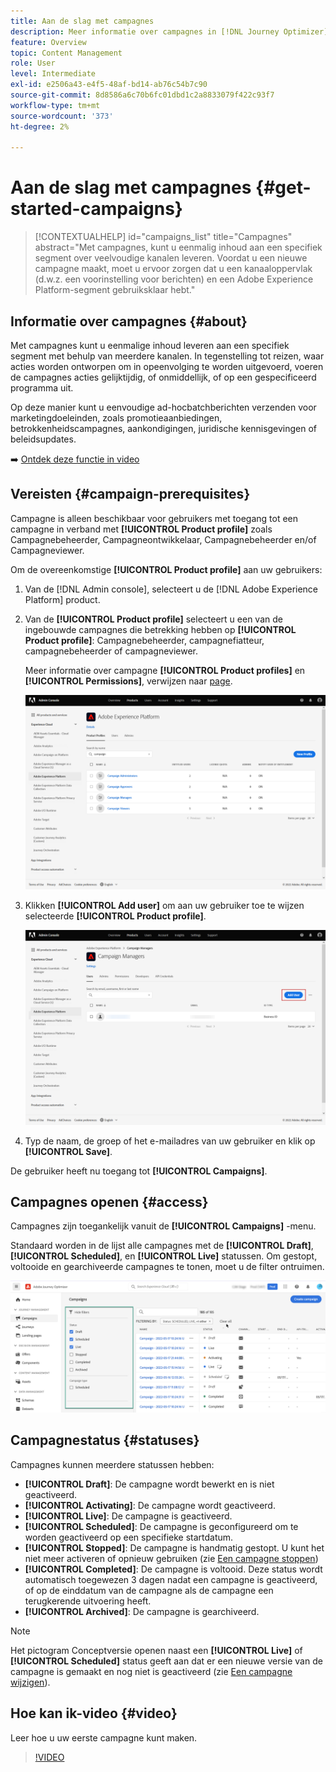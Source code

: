```yaml
---
title: Aan de slag met campagnes
description: Meer informatie over campagnes in [!DNL Journey Optimizer]
feature: Overview
topic: Content Management
role: User
level: Intermediate
exl-id: e2506a43-e4f5-48af-bd14-ab76c54b7c90
source-git-commit: 8d8586a6c70b6fc01dbd1c2a8833079f422c93f7
workflow-type: tm+mt
source-wordcount: '373'
ht-degree: 2%

---
```


# Aan de slag met campagnes {#get-started-campaigns}

>[!CONTEXTUALHELP]
>id="campaigns_list"
>title="Campagnes"
>abstract="Met campagnes, kunt u eenmalig inhoud aan een specifiek segment over veelvoudige kanalen leveren. Voordat u een nieuwe campagne maakt, moet u ervoor zorgen dat u een kanaaloppervlak (d.w.z. een voorinstelling voor berichten) en een Adobe Experience Platform-segment gebruiksklaar hebt."

## Informatie over campagnes {#about}

Met campagnes kunt u eenmalige inhoud leveren aan een specifiek segment met behulp van meerdere kanalen. In tegenstelling tot reizen, waar acties worden ontworpen om in opeenvolging te worden uitgevoerd, voeren de campagnes acties gelijktijdig, of onmiddellijk, of op een gespecificeerd programma uit.

Op deze manier kunt u eenvoudige ad-hocbatchberichten verzenden voor marketingdoeleinden, zoals promotieaanbiedingen, betrokkenheidscampagnes, aankondigingen, juridische kennisgevingen of beleidsupdates.

➡️ [Ontdek deze functie in video](#video)

<!--You can create two types of campaigns:

* **Scheduled campaigns** allow for simple ad-hoc batch communications for marketing use cases like promotional offers, engagement campaigns, announcements, legal notices, or policy updates.
* **API Triggered Campaigns** allow for simple transactional/operational messages with REST APIs (password reset, card abandonment, etc.), where the need may involve personalization using profile attributes and contextual data from payload.-->

## Vereisten {#campaign-prerequisites}

Campagne is alleen beschikbaar voor gebruikers met toegang tot een campagne in verband met **[!UICONTROL Product profile]** zoals Campagnebeheerder, Campagneontwikkelaar, Campagnebeheerder en/of Campagneviewer.

Om de overeenkomstige **[!UICONTROL Product profile]** aan uw gebruikers:

1. Van de [!DNL Admin console], selecteert u de [!DNL Adobe Experience Platform] product.

1. Van de **[!UICONTROL Product profile]** selecteert u een van de ingebouwde campagnes die betrekking hebben op **[!UICONTROL Product profile]**: Campagnebeheerder, campagnefiatteur, campagnebeheerder of campagneviewer.

   Meer informatie over campagne **[!UICONTROL Product profiles]** en **[!UICONTROL Permissions]**, verwijzen naar [page](../administration/ootb-product-profiles.md).

   ![](assets/do-not-localize/admin_1.png)

1. Klikken **[!UICONTROL Add user]** om aan uw gebruiker toe te wijzen selecteerde **[!UICONTROL Product profile]**.

   ![](assets/do-not-localize/admin_2.png)

1. Typ de naam, de groep of het e-mailadres van uw gebruiker en klik op **[!UICONTROL Save]**.

De gebruiker heeft nu toegang tot **[!UICONTROL Campaigns]**.

## Campagnes openen {#access}

Campagnes zijn toegankelijk vanuit de **[!UICONTROL Campaigns]** -menu.

Standaard worden in de lijst alle campagnes met de **[!UICONTROL Draft]**, **[!UICONTROL Scheduled]**, en **[!UICONTROL Live]** statussen. Om gestopt, voltooide en gearchiveerde campagnes te tonen, moet u de filter ontruimen.

![](assets/create-campaign-list.png)

## Campagnestatus {#statuses}

Campagnes kunnen meerdere statussen hebben:

* **[!UICONTROL Draft]**: De campagne wordt bewerkt en is niet geactiveerd.
* **[!UICONTROL Activating]**: De campagne wordt geactiveerd.
* **[!UICONTROL Live]**: De campagne is geactiveerd.
* **[!UICONTROL Scheduled]**: De campagne is geconfigureerd om te worden geactiveerd op een specifieke startdatum.
* **[!UICONTROL Stopped]**: De campagne is handmatig gestopt. U kunt het niet meer activeren of opnieuw gebruiken (zie [Een campagne stoppen](modify-stop-campaign.md#stop))
* **[!UICONTROL Completed]**: De campagne is voltooid. Deze status wordt automatisch toegewezen 3 dagen nadat een campagne is geactiveerd, of op de einddatum van de campagne als de campagne een terugkerende uitvoering heeft.
* **[!UICONTROL Archived]**: De campagne is gearchiveerd.

>[!NOTE]
>
>Het pictogram Conceptversie openen naast een **[!UICONTROL Live]** of **[!UICONTROL Scheduled]** status geeft aan dat er een nieuwe versie van de campagne is gemaakt en nog niet is geactiveerd (zie [Een campagne wijzigen](modify-stop-campaign.md#modify)).

## Hoe kan ik-video {#video}

Leer hoe u uw eerste campagne kunt maken.

>[!VIDEO](https://video.tv.adobe.com/v/346680?quality=12)
